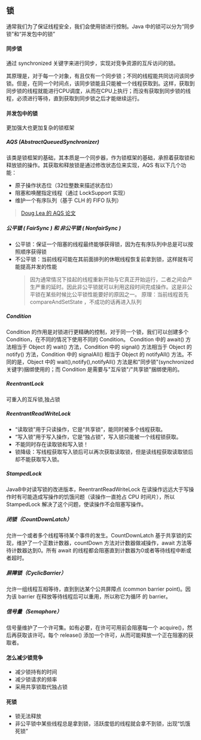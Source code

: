 ## 锁

通常我们为了保证线程安全，我们会使用锁进行控制。Java 中的锁可以分为“同步锁”和“并发包中的锁”

#### 同步锁

通过 synchronized 关键字来进行同步，实现对竞争资源的互斥访问的锁。

其原理是，对于每一个对象，有且仅有一个同步锁；不同的线程能共同访问该同步锁。但是，在同一个时间点，该同步锁能且只能被一个线程获取到。这样，获取到同步锁的线程就能进行CPU调度，从而在CPU上执行；而没有获取到同步锁的线程，必须进行等待，直到获取到同步锁之后才能继续运行。

#### 并发包中的锁

更加强大也更加复杂的锁框架

##### AQS (AbstractQueuedSynchronizer)

该类是锁框架的基础，其本质是一个同步器，作为锁框架的基础，承担着获取锁和释放锁的操作。其获取和释放锁是通过修改状态位来实现，AQS 有以下几个功能：
- 原子操作状态位（32位整数来描述状态位）
- 阻塞和唤醒指定线程（通过 LockSupport 实现）
- 维护一个有序队列（基于 CLH 的 FIFO 队列）

> [Doug Lea 的 AQS 论文](http://gee.cs.oswego.edu/dl/papers/aqs.pdf)

##### 公平锁 ( FairSync ) 和 非公平锁 ( NonfairSync )

- 公平锁：保证一个阻塞的线程最终能够获得锁，因为在有序队列中总是可以按照顺序获得锁
- 不公平锁：当前线程可能在其前面排列的休眠线程恢复前拿到锁，这样就有可能提高并发的性能
    > 因为通常情况下挂起的线程重新开始与它真正开始运行，二者之间会产生严重的延时。因此非公平锁就可以利用这段时间完成操作。这是非公平锁在某些时候比公平锁性能要好的原因之一。
    > 原理：当前线程首先 compareAndSetState ，不成功的话再进入队列

##### Condition

Condition 的作用是对锁进行更精确的控制，对于同一个锁，我们可以创建多个 Condition，在不同的情况下使用不同的 Condition。
Condition 中的 await() 方法相当于 Object 的 wait() 方法，Condition 中的 signal() 方法相当于 Object 的 notify() 方法，Condition 中的 signalAll() 相当于 Object 的 notifyAll() 方法。不同的是，Object 中的 wait(),notify(),notifyAll() 方法是和"同步锁"(synchronized关键字)捆绑使用的；而 Condition 是需要与"互斥锁"/"共享锁"捆绑使用的。


##### ReentrantLock

可重入的互斥锁,独占锁

##### ReentrantReadWriteLock

- “读取锁”用于只读操作，它是“共享锁”，能同时被多个线程获取。
- “写入锁”用于写入操作，它是“独占锁”，写入锁只能被一个线程锁获取。
- 不能同时存在读取锁和写入锁！
- 锁降级：写线程获取写入锁后可以再次获取读取锁，但是读线程获取读取锁后却不能获取写入锁。

##### StampedLock

Java8中对读写锁的改进版本，ReentrantReadWriteLock 在读操作远远大于写操作时有可能造成写操作的饥饿问题（读操作一直抢占 CPU 时间片），所以 StampedLock 解决了这个问题，使读操作不会阻塞写操作。


##### 闭锁（CountDownLatch）

允许一个或者多个线程等待某个事件的发生。CountDownLatch 基于共享锁的实现，维护了一个正数计数器，countDown 方法对计数器做减操作，await 方法等待计数器达到0。所有 await 的线程都会阻塞直到计数器为0或者等待线程中断或者超时。

##### 屏障锁（CyclicBarrier）

允许一组线程互相等待，直到到达某个公共屏障点 (common barrier point)。因为该 barrier 在释放等待线程后可以重用，所以称它为循环 的 barrier。

##### 信号量（Semaphore）

信号量维护了一个许可集。如有必要，在许可可用前会阻塞每一个 acquire()，然后再获取该许可。每个 release() 添加一个许可，从而可能释放一个正在阻塞的获取者。

#### 怎么减少锁竞争

- 减少锁持有的时间
- 减少锁请求的频率
- 采用共享锁取代独占锁

#### 死锁

- 锁无法释放
- 非公平锁中某些线程总是拿到锁，活跃度低的线程就会拿不到锁，出现“饥饿死锁”


